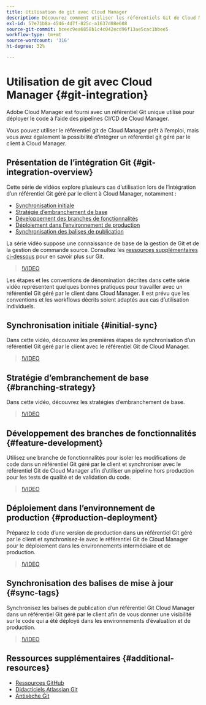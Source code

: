 ```yaml
---
title: Utilisation de git avec Cloud Manager
description: Découvrez comment utiliser les référentiels Git de Cloud Manager et comment intégrer votre propre référentiel Git géré par le client sur site à Cloud Manager.
exl-id: 57e71b8a-4546-4d7f-825c-a1637d08e608
source-git-commit: bceec9ea6858b1c4c042ecd96f13ae5cac1bbee5
workflow-type: tm+mt
source-wordcount: '316'
ht-degree: 32%

---
```


# Utilisation de git avec Cloud Manager {#git-integration}

Adobe Cloud Manager est fourni avec un référentiel Git unique utilisé pour déployer le code à l’aide des pipelines CI/CD de Cloud Manager.

Vous pouvez utiliser le référentiel git de Cloud Manager prêt à l’emploi, mais vous avez également la possibilité d’intégrer un référentiel git géré par le client à Cloud Manager.

## Présentation de l’intégration Git {#git-integration-overview}

Cette série de vidéos explore plusieurs cas d’utilisation lors de l’intégration d’un référentiel Git géré par le client à Cloud Manager, notamment :

* [Synchronisation initiale](#initial-sync)
* [Stratégie d’embranchement de base](#branching-strategy)
* [Développement des branches de fonctionnalités](#feature-development)
* [Déploiement dans l’environnement de production](#production-deployment)
* [Synchronisation des balises de publication](#sync-tags)

La série vidéo suppose une connaissance de base de la gestion de Git et de la gestion de commande source. Consultez les [ressources supplémentaires ci-dessous](#additional-resources) pour en savoir plus sur Git.

>[!VIDEO](https://video.tv.adobe.com/v/28710/)

Les étapes et les conventions de dénomination décrites dans cette série vidéo représentent quelques bonnes pratiques pour travailler avec un référentiel Git géré par le client dans Cloud Manager. Il est prévu que les conventions et les workflows décrits soient adaptés aux cas d’utilisation individuels.

## Synchronisation initiale {#initial-sync}

Dans cette vidéo, découvrez les premières étapes de synchronisation d’un référentiel Git géré par le client avec le référentiel Git de Cloud Manager.

>[!VIDEO](https://video.tv.adobe.com/v/28711/?quality=12)

## Stratégie d’embranchement de base {#branching-strategy}

Dans cette vidéo, découvrez les stratégies d’embranchement de base.

>[!VIDEO](https://video.tv.adobe.com/v/28712/?quality=12)

## Développement des branches de fonctionnalités {#feature-development}

Utilisez une branche de fonctionnalités pour isoler les modifications de code dans un référentiel Git géré par le client et synchroniser avec le référentiel Git de Cloud Manager afin d’utiliser un pipeline hors production pour les tests de qualité et de validation du code.

>[!VIDEO](https://video.tv.adobe.com/v/28723/?quality=12)

## Déploiement dans l’environnement de production {#production-deployment}

Préparez le code d’une version de production dans un référentiel Git géré par le client et synchronisez-le avec le référentiel Git de Cloud Manager pour le déploiement dans les environnements intermédiaire et de production.

>[!VIDEO](https://video.tv.adobe.com/v/28724/?quality=12)

## Synchronisation des balises de mise à jour {#sync-tags}

Synchronisez les balises de publication d’un référentiel Git Cloud Manager dans un référentiel Git géré par le client afin de vous donner une visibilité sur le code qui a été déployé dans les environnements d’évaluation et de production.

>[!VIDEO](https://video.tv.adobe.com/v/28725/?quality=12)

## Ressources supplémentaires {#additional-resources}

* [Ressources GitHub](https://try.github.io)
* [Didacticiels Atlassian Git](https://www.atlassian.com/git/tutorials/what-is-version-control)
* [Antisèche Git](https://education.github.com/git-cheat-sheet-education.pdf)
